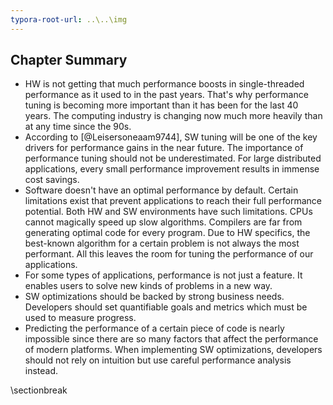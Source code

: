 ```yaml
---
typora-root-url: ..\..\img
---
```


## Chapter Summary


* HW is not getting that much performance boosts in single-threaded performance as it used to in the past years. That's why performance tuning is becoming more important than it has been for the last 40 years. The computing industry is changing now much more heavily than at any time since the 90s.
* According to [@Leisersoneaam9744], SW tuning will be one of the key drivers for performance gains in the near future. The importance of performance tuning should not be underestimated. For large distributed applications, every small performance improvement results in immense cost savings.
* Software doesn't have an optimal performance by default. Certain limitations exist that prevent applications to reach their full performance potential. Both HW and SW environments have such limitations. CPUs cannot magically speed up slow algorithms. Compilers are far from generating optimal code for every program. Due to HW specifics, the best-known algorithm for a certain problem is not always the most performant. All this leaves the room for tuning the performance of our applications.
* For some types of applications, performance is not just a feature. It enables users to solve new kinds of problems in a new way.
* SW optimizations should be backed by strong business needs. Developers should set quantifiable goals and metrics which must be used to measure progress.
* Predicting the performance of a certain piece of code is nearly impossible since there are so many factors that affect the performance of modern platforms. When implementing SW optimizations, developers should not rely on intuition but use careful performance analysis instead.

\sectionbreak
